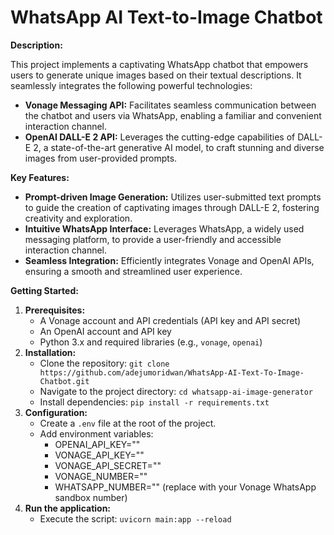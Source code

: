 # WhatsApp AI Text-to-Image Chatbot

**Description:**

This project implements a captivating WhatsApp chatbot that empowers users to generate unique images based on their textual descriptions. It seamlessly integrates the following powerful technologies:

- **Vonage Messaging API:** Facilitates seamless communication between the chatbot and users via WhatsApp, enabling a familiar and convenient interaction channel.
- **OpenAI DALL-E 2 API:** Leverages the cutting-edge capabilities of DALL-E 2, a state-of-the-art generative AI model, to craft stunning and diverse images from user-provided prompts.

**Key Features:**

- **Prompt-driven Image Generation:** Utilizes user-submitted text prompts to guide the creation of captivating images through DALL-E 2, fostering creativity and exploration.
- **Intuitive WhatsApp Interface:** Leverages WhatsApp, a widely used messaging platform, to provide a user-friendly and accessible interaction channel.
- **Seamless Integration:** Efficiently integrates Vonage and OpenAI APIs, ensuring a smooth and streamlined user experience.

**Getting Started:**

1. **Prerequisites:**
   - A Vonage account and API credentials (API key and API secret)
   - An OpenAI account and API key
   - Python 3.x and required libraries (e.g., `vonage`, `openai`)
2. **Installation:**
   - Clone the repository: `git clone https://github.com/adejumoridwan/WhatsApp-AI-Text-To-Image-Chatbot.git`
   - Navigate to the project directory: `cd whatsapp-ai-image-generator`
   - Install dependencies: `pip install -r requirements.txt`
3. **Configuration:**
   - Create a `.env` file at the root of the project.
   - Add environment variables:
      - OPENAI_API_KEY="<your-open-ai-api-key>"
      - VONAGE_API_KEY="<your-vonage-api-key>"
      - VONAGE_API_SECRET="<your-vonage-api-secret>"
      - VONAGE_NUMBER="<your-vonage-number>"
      - WHATSAPP_NUMBER="<your-whatsapp-number>" (replace with your Vonage WhatsApp sandbox number)
4. **Run the application:**
   - Execute the script: `uvicorn main:app --reload`